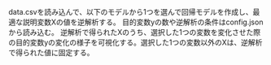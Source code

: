 data.csvを読み込んで、以下のモデルから1つを選んで回帰モデルを作成し、最適な説明変数Xの値を逆解析する。
目的変数yの数や逆解析の条件はconfig.jsonから読み込む。
逆解析で得られたXのうち、選択した1つの変数を変化させた際の目的変数yの変化の様子を可視化する。選択した1つの変数以外のXは、逆解析で得られた値に固定する。